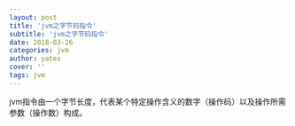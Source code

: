 ```yaml
---
layout: post
title: 'jvm之字节码指令'
subtitle: 'jvm之字节码指令'
date: 2018-03-26
categories: jvm
author: yates
cover: ''
tags: jvm
---
```


jvm指令由一个字节长度，代表某个特定操作含义的数字（操作码）以及操作所需参数（操作数）构成。
